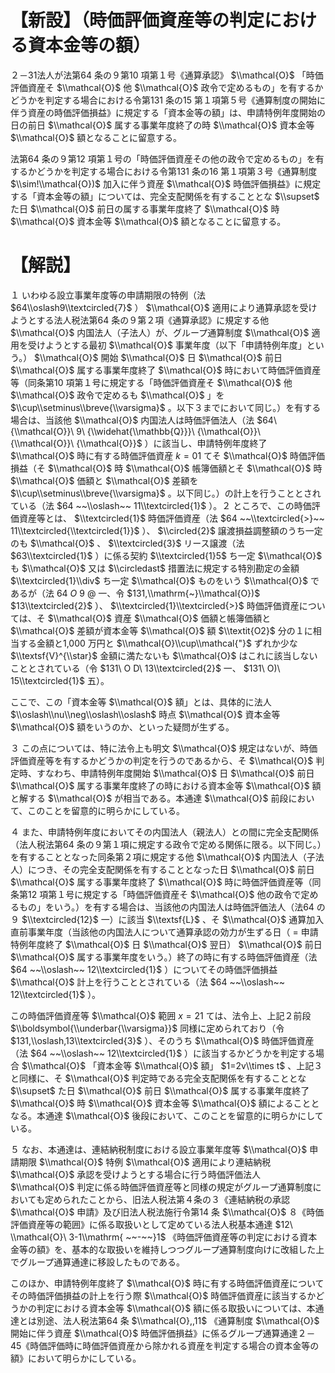 # 【新設】（時価評価資産等の判定における資本金等の額）

２－31法人が法第64 条の９第10 項第１号《通算承認》 $\\mathcal{O}$ 「時価評価資産そ $\\mathcal{O}$ 他 $\\mathcal{O}$ 政令で定めるもの」を有するかどうかを判定する場合における令第131 条の15 第１項第５号《通算制度の開始に伴う資産の時価評価損益》に規定する「資本金等の額」は、申請特例年度開始の日の前日 $\\mathcal{O}$ 属する事業年度終了の時 $\\mathcal{O}$ 資本金等 $\\mathcal{O}$ 額となることに留意する。

法第64 条の９第12 項第１号の「時価評価資産その他の政令で定めるもの」を有するかどうかを判定する場合における令第131 条の16 第１項第３号《通算制度 $\\sim!\\mathcal{O})$ 加入に伴う資産 $\\mathcal{O}$ 時価評価損益》に規定する「資本金等の額」については、完全支配関係を有することとな $\\supset$ た日 $\\mathcal{O}$ 前日の属する事業年度終了 $\\mathcal{O}$ 時 $\\mathcal{O}$ 資本金等 $\\mathcal{O}$ 額となることに留意する。

# 【解説】

１ いわゆる設立事業年度等の申請期限の特例（法 $64\\oslash9\\textcircled{7}$ ） $\\mathcal{O}$ 適用により通算承認を受けようとする法人税法第64 条の９第２項《通算承認》に規定する他 $\\mathcal{O}$ 内国法人（子法人）が、グループ通算制度 $\\mathcal{O}$ 適用を受けようとする最初 $\\mathcal{O}$ 事業年度（以下「申請特例年度」という。） $\\mathcal{O}$ 開始 $\\mathcal{O}$ 日 $\\mathcal{O}$ 前日 $\\mathcal{O}$ 属する事業年度終了 $\\mathcal{O}$ 時において時価評価資産等（同条第10 項第１号に規定する「時価評価資産そ $\\mathcal{O}$ 他 $\\mathcal{O}$ 政令で定めるも $\\mathcal{O}$ 」を $\\cup\\setminus\\breve{\\varsigma}$ 。以下３までにおいて同じ。）を有する場合は、当該他 $\\mathcal{O}$ 内国法人は時価評価法人（法 $64\ {\\mathcal{O}}\ 9\ {\\widehat{\\mathbb{Q}}}\ {\\mathcal{O}}\ {\\mathcal{O}}\ {\\mathcal{O}}$ ）に該当し、申請特例年度終了 $\\mathcal{O}$ 時に有する時価評価資産 $k=01$ てそ $\\mathcal{O}$ 時価評価損益（そ $\\mathcal{O}$ 時 $\\mathcal{O}$ 帳簿価額とそ $\\mathcal{O}$ 時 $\\mathcal{O}$ 価額と $\\mathcal{O}$ 差額を $\\cup\\setminus\\breve{\\varsigma}$ 。以下同じ。）の計上を行うこととされている（法 $64 ~~\\oslash~~ 11\\textcircled{1}$ ）。２ ところで、この時価評価資産等とは、 $\\textcircled{1}$ 時価評価資産（法 $64 ~~\\textcircled{>}~~ 11\\textcircled{\\textcircled{1}}$ ）、 $\\circled{2}$ 譲渡損益調整額のうち一定のも $\\mathcal{O}$ 、 $\\textcircled{3}$ リース譲渡（法 $63\\textcircled{1}$ ）に係る契約 $\\textcircled{1}5$ ち一定 $\\mathcal{O}$ も $\\mathcal{O}$ 又は $\\circledast$ 措置法に規定する特別勘定の金額 $\\textcircled{1}\\div$ ち一定 $\\mathcal{O}$ ものをいう $\\mathcal{O}$ であるが（法 $64\ O\ 9\ @$ 一、令 $131,\\mathrm{~}\\mathcal{O})$ $13\\textcircled{2}$ ）、 $\\textcircled{1}\\textcircled{>}$ 時価評価資産については、そ $\\mathcal{O}$ 資産 $\\mathcal{O}$ 価額と帳簿価額と $\\mathcal{O}$ 差額が資本金等 $\\mathcal{O}$ 額 $\\textit{O2}$ 分の１に相当する金額と1,000 万円と $\\mathcal{O}\\cup\\mathcal{"}$ ずれか少な $\\textsf{V}^{\\star}$ 金額に満たないも $\\mathcal{O}$ はこれに該当しないこととされている（令 $131\ O D\ 13\\textcircled{2}$ 一、 $131\ O)\ 15\\textcircled{1}$ 五）。

ここで、この「資本金等 $\\mathcal{O}$ 額」とは、具体的に法人 $\\oslash\\nu\\neg\\oslash\\oslash$ 時点 $\\mathcal{O}$ 資本金等 $\\mathcal{O}$ 額をいうのか、といった疑問が生ずる。

３ この点については、特に法令上も明文 $\\mathcal{O}$ 規定はないが、時価評価資産等を有するかどうかの判定を行うのであるから、そ $\\mathcal{O}$ 判定時、すなわち、申請特例年度開始 $\\mathcal{O}$ 日 $\\mathcal{O}$ 前日 $\\mathcal{O}$ 属する事業年度終了の時における資本金等 $\\mathcal{O}$ 額と解する $\\mathcal{O}$ が相当である。本通達 $\\mathcal{O}$ 前段において、このことを留意的に明らかにしている。

４ また、申請特例年度においてその内国法人（親法人）との間に完全支配関係（法人税法第64 条の９第１項に規定する政令で定める関係に限る。以下同じ。）を有することとなった同条第２項に規定する他 $\\mathcal{O}$ 内国法人（子法人）につき、その完全支配関係を有することとなった日 $\\mathcal{O}$ 前日 $\\mathcal{O}$ 属する事業年度終了 $\\mathcal{O}$ 時に時価評価資産等（同条第12 項第１号に規定する「時価評価資産そ $\\mathcal{O}$ 他の政令で定めるもの」をいう。）を有する場合は、当該他の内国法人は時価評価法人（法64 の９ $\\textcircled{12}$ 一）に該当 $\\textsf{L}$ 、そ $\\mathcal{O}$ 通算加入直前事業年度（当該他の内国法人について通算承認の効力が生ずる日（ $=$ 申請特例年度終了 $\\mathcal{O}$ 日 $\\mathcal{O}$ 翌日） $\\mathcal{O}$ 前日 $\\mathcal{O}$ 属する事業年度をいう。）終了の時に有する時価評価資産（法 $64 ~~\\oslash~~ 12\\textcircled{1}$ ）についてその時価評価損益 $\\mathcal{O}$ 計上を行うこととされている（法 $64 ~~\\oslash~~ 12\\textcircled{1}$ ）。

この時価評価資産等 $\\mathcal{O}$ 範囲 $x=21$ ては、法令上、上記２前段 $\\boldsymbol{\\underbar{\\varsigma}}$ 同様に定められており（令 $131,\\oslash,13\\textcircled{3}$ ）、そのうち $\\mathcal{O}$ 時価評価資産（法 $64 ~~\\oslash~~ 12\\textcircled{1}$ ）に該当するかどうかを判定する場合 $\\mathcal{O}$ 「資本金等 $\\mathcal{O}$ 額」 $1=2v\\times t$ 、上記３と同様に、そ $\\mathcal{O}$ 判定時である完全支配関係を有することとな $\\supset$ た日 $\\mathcal{O}$ 前日 $\\mathcal{O}$ 属する事業年度終了 $\\mathcal{O}$ 時 $\\mathcal{O}$ 資本金等 $\\mathcal{O}$ 額によることとなる。本通達 $\\mathcal{O}$ 後段において、このことを留意的に明らかにしている。

５ なお、本通達は、連結納税制度における設立事業年度等 $\\mathcal{O}$ 申請期限 $\\mathcal{O}$ 特例 $\\mathcal{O}$ 適用により連結納税 $\\mathcal{O}$ 承認を受けようとする場合に行う時価評価法人 $\\mathcal{O}$ 判定に係る時価評価資産等と同様の規定がグループ通算制度においても定められたことから、旧法人税法第４条の３《連結納税の承認 $\\mathcal{O}$ 申請》及び旧法人税法施行令第14 条 $\\mathcal{O}$ ８《時価評価資産等の範囲》に係る取扱いとして定めている法人税基本通達 $12\ \\mathcal{O}\ 3-1\\mathrm{ ~~-~~}1$ 《時価評価資産等の判定における資本金等の額》を、基本的な取扱いを維持しつつグループ通算制度向けに改組した上でグループ通算通達に移設したものである。

このほか、申請特例年度終了 $\\mathcal{O}$ 時に有する時価評価資産についてその時価評価損益の計上を行う際 $\\mathcal{O}$ 時価評価資産に該当するかどうかの判定における資本金等 $\\mathcal{O}$ 額に係る取扱いについては、本通達とは別途、法人税法第64 条 $\\mathcal{O},,11$ 《通算制度 $\\mathcal{O}$ 開始に伴う資産 $\\mathcal{O}$ 時価評価損益》に係るグループ通算通達２－45《時価評価時に時価評価資産から除かれる資産を判定する場合の資本金等の額》において明らかにしている。